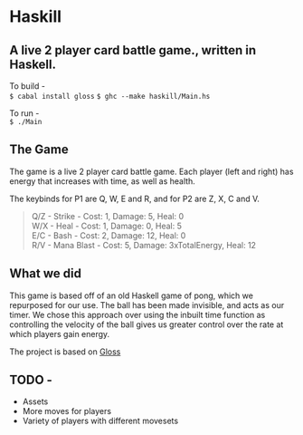 # Haskill
## A live 2 player card battle game., written in Haskell. 

To build -  
`$ cabal install gloss`
`$ ghc --make haskill/Main.hs`

To run -  
`$ ./Main`

## The Game

The game is a live 2 player card battle game. Each player (left and right) has energy that increases with time, as well as health.

The keybinds for P1 are Q, W, E and R, and for P2 are Z, X, C and V.

> Q/Z - Strike - Cost: 1, Damage: 5, Heal: 0  
> W/X - Heal - Cost: 1, Damage: 0, Heal: 5  
> E/C - Bash - Cost: 2, Damage: 12, Heal: 0  
> R/V - Mana Blast - Cost: 5, Damage: 3xTotalEnergy, Heal: 12  

## What we did

This game is based off of an old Haskell game of pong, which we repurposed for our use. The ball has been made invisible, and acts as our timer. We chose this approach over using the inbuilt time function as controlling the velocity of the ball gives us greater control over the rate at which players gain energy.

The project is based on [Gloss](https://hackage.haskell.org/package/gloss)

## TODO - 

* Assets
* More moves for players
* Variety of players with different movesets